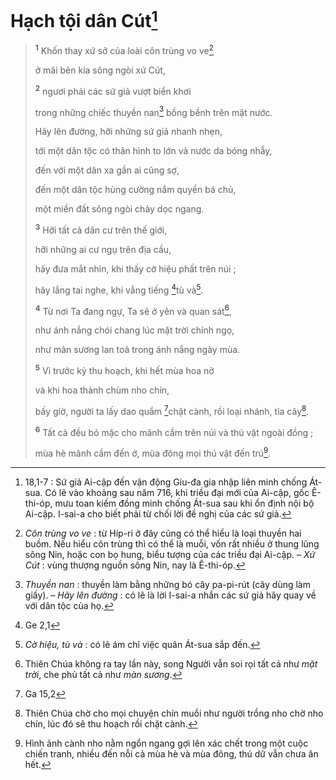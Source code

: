 # Hạch tội dân Cút[^1-cc151ae4-f59e-47af-868f-da4c0796bda7]

> <sup><b>1</b></sup> Khốn thay xứ sở của loài côn trùng vo ve[^2-cc151ae4-f59e-47af-868f-da4c0796bda7]
>
> ở mãi bên kia sông ngòi xứ Cút,
>
> <sup><b>2</b></sup> ngươi phái các sứ giả vượt biển khơi
>
> trong những chiếc thuyền nan[^3-cc151ae4-f59e-47af-868f-da4c0796bda7] bồng bềnh trên mặt nước.
>
> Hãy lên đường, hỡi những sứ giả nhanh nhẹn,
>
> tới một dân tộc có thân hình to lớn và nước da bóng nhẫy,
>
> đến với một dân xa gần ai cũng sợ,
>
> đến một dân tộc hùng cường nắm quyền bá chủ,
>
> một miền đất sông ngòi chảy dọc ngang.
>
> <sup><b>3</b></sup> Hỡi tất cả dân cư trên thế giới,
>
> hỡi những ai cư ngụ trên địa cầu,
>
> hãy đưa mắt nhìn, khi thấy cờ hiệu phất trên núi ;
>
> hãy lắng tai nghe, khi vẳng tiếng [^1@-cc151ae4-f59e-47af-868f-da4c0796bda7]tù và[^4-cc151ae4-f59e-47af-868f-da4c0796bda7].
>
> <sup><b>4</b></sup> Từ nơi Ta đang ngự, Ta sẽ ở yên và quan sát[^6-cc151ae4-f59e-47af-868f-da4c0796bda7],
>
> như ánh nắng chói chang lúc mặt trời chính ngọ,
>
> như màn sương lan toả trong ánh nắng ngày mùa.
>
> <sup><b>5</b></sup> Vì trước kỳ thu hoạch, khi hết mùa hoa nở
>
> và khi hoa thành chùm nho chín,
>
> bấy giờ, người ta lấy dao quắm [^2@-cc151ae4-f59e-47af-868f-da4c0796bda7]chặt cành, rồi loại nhánh, tỉa cây[^7-cc151ae4-f59e-47af-868f-da4c0796bda7].
>
> <sup><b>6</b></sup> Tất cả đều bỏ mặc cho mãnh cầm trên núi và thú vật ngoài đồng ;
>
> mùa hè mãnh cầm đến ở, mùa đông mọi thú vật đến trú[^8-cc151ae4-f59e-47af-868f-da4c0796bda7].

[^1-cc151ae4-f59e-47af-868f-da4c0796bda7]: 18,1-7 : Sứ giả Ai-cập đến vận động Giu-đa gia nhập liên minh chống Át-sua. Có lẽ vào khoảng sau năm 716, khi triều đại mới của Ai-cập, gốc Ê-thi-óp, mưu toan kiếm đồng minh chống Át-sua sau khi ổn định nội bộ Ai-cập. I-sai-a cho biết phải từ chối lời đề nghị của các sứ giả.
[^2-cc151ae4-f59e-47af-868f-da4c0796bda7]: *Côn trùng vo ve* : từ Híp-ri ở đây cũng có thể hiểu là loại thuyền hai buồm. Nếu hiểu côn trùng thì có thể là muỗi, vốn rất nhiều ở thung lũng sông Nin, hoặc con bọ hung, biểu tượng của các triều đại Ai-cập. – *Xứ Cút* : vùng thượng nguồn sông Nin, nay là Ê-thi-óp.
[^3-cc151ae4-f59e-47af-868f-da4c0796bda7]: *Thuyền nan* : thuyền làm bằng những bó cây pa-pi-rút (cây dùng làm giấy). – *Hãy lên đường* : có lẽ là lời I-sai-a nhắn các sứ giả hãy quay về với dân tộc của họ.
[^4-cc151ae4-f59e-47af-868f-da4c0796bda7]: *Cờ hiệu, tù và* : có lẽ ám chỉ việc quân Át-sua sắp đến.
[^6-cc151ae4-f59e-47af-868f-da4c0796bda7]: Thiên Chúa không ra tay lần này, song Người vẫn soi rọi tất cả như *mặt trời*, che phủ tất cả như *màn sương*.
[^7-cc151ae4-f59e-47af-868f-da4c0796bda7]: Thiên Chúa chờ cho mọi chuyện chín muồi như người trồng nho chờ nho chín, lúc đó sẽ thu hoạch rồi chặt cành.
[^8-cc151ae4-f59e-47af-868f-da4c0796bda7]: Hình ảnh cành nho nằm ngổn ngang gợi lên xác chết trong một cuộc chiến tranh, nhiều đến nỗi cả mùa hè và mùa đông, thú dữ vẫn chưa ăn hết.
[^1@-cc151ae4-f59e-47af-868f-da4c0796bda7]: Ge 2,1
[^2@-cc151ae4-f59e-47af-868f-da4c0796bda7]: Ga 15,2